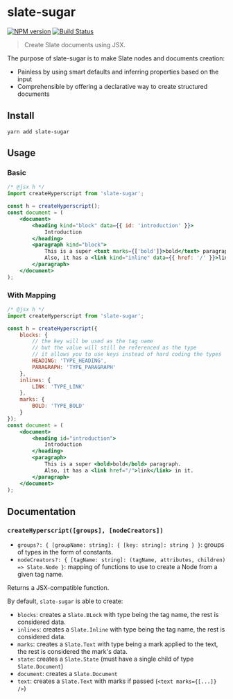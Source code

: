 # slate-sugar

[![NPM version](https://badge.fury.io/js/slate-sugar.svg)](http://badge.fury.io/js/slate-sugar)
[![Build Status](https://travis-ci.org/GitbookIO/slate-sugar.png?branch=master)](https://travis-ci.org/GitbookIO/slate-sugar)

> Create Slate documents using JSX.

The purpose of slate-sugar is to make Slate nodes and documents creation:

* Painless by using smart defaults and inferring properties based on the input
* Comprehensible by offering a declarative way to create structured documents

## Install

```
yarn add slate-sugar
```

## Usage

### Basic

```jsx harmony
/* @jsx h */
import createHyperscript from 'slate-sugar';

const h = createHyperscript();
const document = (
    <document>
        <heading kind="block" data={{ id: 'introduction' }}>
            Introduction
        </heading>
        <paragraph kind="block">
            This is a super <text marks={['bold']}>bold</text> paragraph.
            Also, it has a <link kind="inline" data={{ href: '/' }}>link</link> in it.
        </paragraph>
    </document>
);
```

### With Mapping

```jsx harmony
/* @jsx h */
import createHyperscript from 'slate-sugar';

const h = createHyperscript({
    blocks: {
        // the key will be used as the tag name
        // but the value will still be referenced as the type
        // it allows you to use keys instead of hard coding the types
        HEADING: 'TYPE_HEADING',
        PARAGRAPH: 'TYPE_PARAGRAPH'
    },
    inlines: {
        LINK: 'TYPE_LINK'
    },
    marks: {
        BOLD: 'TYPE_BOLD'
    }
});
const document = (
    <document>
        <heading id="introduction">
            Introduction
        </heading>
        <paragraph>
            This is a super <bold>bold</bold> paragraph.
            Also, it has a <link href="/">link</link> in it.
        </paragraph>
    </document>
);
```

## Documentation

### `createHyperscript([groups], [nodeCreators])`

* `groups?: { [groupName: string]: { [key: string]: string } }`: groups of types in the form of constants.
* `nodeCreators?: { [tagName: string]: (tagName, attributes, children) => Slate.Node }`: mapping of functions to use to create a Node from a given tag name.

Returns a JSX-compatible function.

By default, `slate-sugar` is able to create:

* `blocks`: creates a `Slate.BLock` with type being the tag name, the rest is considered data.
* `inlines`: creates a `Slate.Inline` with type being the tag name, the rest is considered data.
* `marks`: creates a `Slate.Text` with type being a mark applied to the text, the rest is considered the mark's data.
* `state`: creates a `Slate.State` (must have a single child of type `Slate.Document`)
* `document`: creates a `Slate.Document`
* `text`: creates a `Slate.Text` with marks if passed (`<text marks={[...]} />`)
